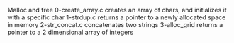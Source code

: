 Malloc and free
0-create_array.c
creates an array of chars, and initializes it with a specific char
1-strdup.c
returns a pointer to a newly allocated space in memory
2-str_concat.c
concatenates two strings
3-alloc_grid
returns a pointer to a 2 dimensional array of integers
